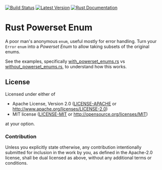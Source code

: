 [![Build Status](https://api.travis-ci.org/idanarye/rust-inherent-pub.svg?branch=master)](https://travis-ci.org/idanarye/rust-powerset-enum)
[![Latest Version](https://img.shields.io/crates/v/powerset-enum.svg)](https://crates.io/crates/powerset-enum)
[![Rust Documentation](https://img.shields.io/badge/api-rustdoc-blue.svg)](https://idanarye.github.io/rust-powerset-enum/)

# Rust Powerset Enum

A poor man's anonymous `enum`, useful mostly for error handling. Turn your
`Error` `enum` into a _Powerset Enum_ to allow taking subsets of the original enums.

See the examples, specifically
[with_powerset_enums.rs](blob/master/powerset-enum-examples/examples/with_powerset_enums.rs)
vs
[without_powerset_enums.rs](blob/master/powerset-enum-examples/examples/without_powerset_enums.rs), to understand how this works.

## License

Licensed under either of

 * Apache License, Version 2.0 ([LICENSE-APACHE](LICENSE-APACHE) or http://www.apache.org/licenses/LICENSE-2.0)
 * MIT license ([LICENSE-MIT](LICENSE-MIT) or http://opensource.org/licenses/MIT)

at your option.

### Contribution

Unless you explicitly state otherwise, any contribution intentionally submitted
for inclusion in the work by you, as defined in the Apache-2.0 license, shall be dual licensed as above, without any
additional terms or conditions.
